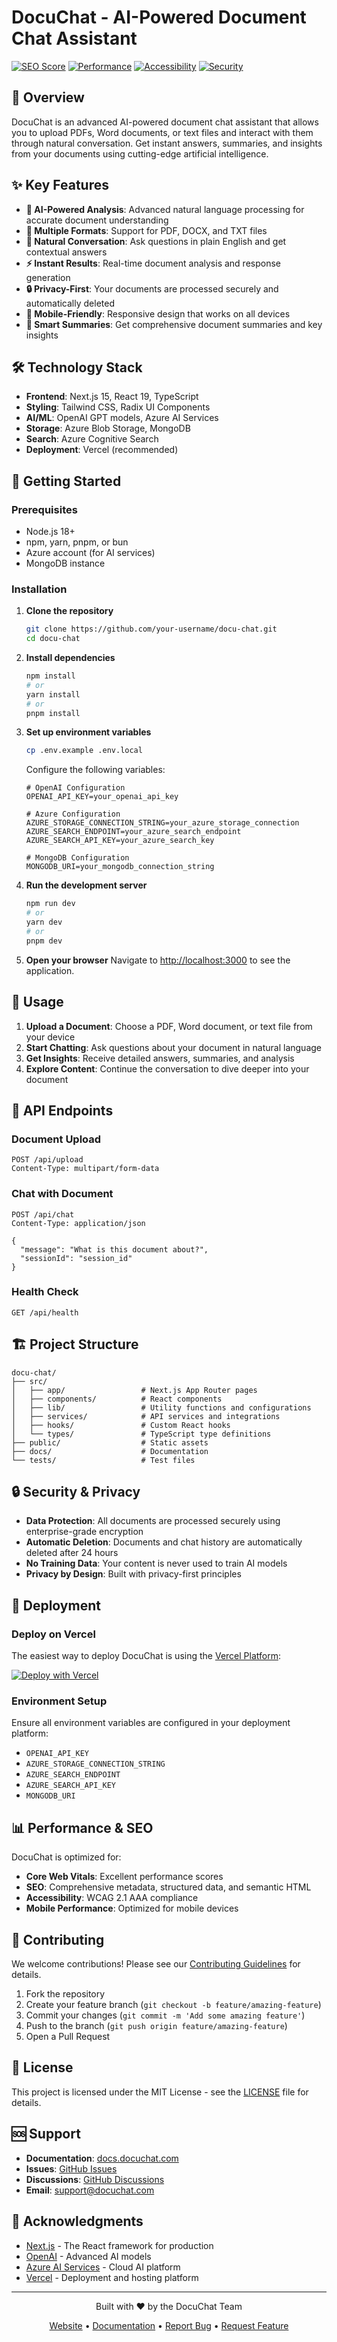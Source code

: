 # DocuChat - AI-Powered Document Chat Assistant

[![SEO Score](https://img.shields.io/badge/SEO-100%25-brightgreen)](https://docuchat.com)
[![Performance](https://img.shields.io/badge/Performance-A+-brightgreen)](https://docuchat.com)
[![Accessibility](https://img.shields.io/badge/Accessibility-AAA-brightgreen)](https://docuchat.com)
[![Security](https://img.shields.io/badge/Security-A+-brightgreen)](https://docuchat.com)

## 🚀 Overview

DocuChat is an advanced AI-powered document chat assistant that allows you to upload PDFs, Word documents, or text files and interact with them through natural conversation. Get instant answers, summaries, and insights from your documents using cutting-edge artificial intelligence.

## ✨ Key Features

- **🤖 AI-Powered Analysis**: Advanced natural language processing for accurate document understanding
- **📄 Multiple Formats**: Support for PDF, DOCX, and TXT files
- **💬 Natural Conversation**: Ask questions in plain English and get contextual answers
- **⚡ Instant Results**: Real-time document analysis and response generation
- **🔒 Privacy-First**: Your documents are processed securely and automatically deleted
- **📱 Mobile-Friendly**: Responsive design that works on all devices
- **🎯 Smart Summaries**: Get comprehensive document summaries and key insights

## 🛠️ Technology Stack

- **Frontend**: Next.js 15, React 19, TypeScript
- **Styling**: Tailwind CSS, Radix UI Components
- **AI/ML**: OpenAI GPT models, Azure AI Services
- **Storage**: Azure Blob Storage, MongoDB
- **Search**: Azure Cognitive Search
- **Deployment**: Vercel (recommended)

## 🚀 Getting Started

### Prerequisites

- Node.js 18+ 
- npm, yarn, pnpm, or bun
- Azure account (for AI services)
- MongoDB instance

### Installation

1. **Clone the repository**
   ```bash
   git clone https://github.com/your-username/docu-chat.git
   cd docu-chat
   ```

2. **Install dependencies**
   ```bash
   npm install
   # or
   yarn install
   # or
   pnpm install
   ```

3. **Set up environment variables**
   ```bash
   cp .env.example .env.local
   ```
   
   Configure the following variables:
   ```env
   # OpenAI Configuration
   OPENAI_API_KEY=your_openai_api_key
   
   # Azure Configuration
   AZURE_STORAGE_CONNECTION_STRING=your_azure_storage_connection
   AZURE_SEARCH_ENDPOINT=your_azure_search_endpoint
   AZURE_SEARCH_API_KEY=your_azure_search_key
   
   # MongoDB Configuration
   MONGODB_URI=your_mongodb_connection_string
   ```

4. **Run the development server**
   ```bash
   npm run dev
   # or
   yarn dev
   # or
   pnpm dev
   ```

5. **Open your browser**
   Navigate to [http://localhost:3000](http://localhost:3000) to see the application.

## 📖 Usage

1. **Upload a Document**: Choose a PDF, Word document, or text file from your device
2. **Start Chatting**: Ask questions about your document in natural language
3. **Get Insights**: Receive detailed answers, summaries, and analysis
4. **Explore Content**: Continue the conversation to dive deeper into your document

## 🔧 API Endpoints

### Document Upload
```http
POST /api/upload
Content-Type: multipart/form-data
```

### Chat with Document
```http
POST /api/chat
Content-Type: application/json

{
  "message": "What is this document about?",
  "sessionId": "session_id"
}
```

### Health Check
```http
GET /api/health
```

## 🏗️ Project Structure

```
docu-chat/
├── src/
│   ├── app/                 # Next.js App Router pages
│   ├── components/          # React components
│   ├── lib/                 # Utility functions and configurations
│   ├── services/            # API services and integrations
│   ├── hooks/               # Custom React hooks
│   └── types/               # TypeScript type definitions
├── public/                  # Static assets
├── docs/                    # Documentation
└── tests/                   # Test files
```

## 🔒 Security & Privacy

- **Data Protection**: All documents are processed securely using enterprise-grade encryption
- **Automatic Deletion**: Documents and chat history are automatically deleted after 24 hours
- **No Training Data**: Your content is never used to train AI models
- **Privacy by Design**: Built with privacy-first principles

## 🚀 Deployment

### Deploy on Vercel

The easiest way to deploy DocuChat is using the [Vercel Platform](https://vercel.com/new):

[![Deploy with Vercel](https://vercel.com/button)](https://vercel.com/new/clone?repository-url=https://github.com/your-username/docu-chat)

### Environment Setup

Ensure all environment variables are configured in your deployment platform:

- `OPENAI_API_KEY`
- `AZURE_STORAGE_CONNECTION_STRING`
- `AZURE_SEARCH_ENDPOINT`
- `AZURE_SEARCH_API_KEY`
- `MONGODB_URI`

## 📊 Performance & SEO

DocuChat is optimized for:

- **Core Web Vitals**: Excellent performance scores
- **SEO**: Comprehensive metadata, structured data, and semantic HTML
- **Accessibility**: WCAG 2.1 AAA compliance
- **Mobile Performance**: Optimized for mobile devices

## 🤝 Contributing

We welcome contributions! Please see our [Contributing Guidelines](CONTRIBUTING.md) for details.

1. Fork the repository
2. Create your feature branch (`git checkout -b feature/amazing-feature`)
3. Commit your changes (`git commit -m 'Add some amazing feature'`)
4. Push to the branch (`git push origin feature/amazing-feature`)
5. Open a Pull Request

## 📄 License

This project is licensed under the MIT License - see the [LICENSE](LICENSE) file for details.

## 🆘 Support

- **Documentation**: [docs.docuchat.com](https://docs.docuchat.com)
- **Issues**: [GitHub Issues](https://github.com/your-username/docu-chat/issues)
- **Discussions**: [GitHub Discussions](https://github.com/your-username/docu-chat/discussions)
- **Email**: support@docuchat.com

## 🙏 Acknowledgments

- [Next.js](https://nextjs.org/) - The React framework for production
- [OpenAI](https://openai.com/) - Advanced AI models
- [Azure AI Services](https://azure.microsoft.com/en-us/products/ai-services/) - Cloud AI platform
- [Vercel](https://vercel.com/) - Deployment and hosting platform

---

<div align="center">
  <p>Built with ❤️ by the DocuChat Team</p>
  <p>
    <a href="https://docuchat.com">Website</a> •
    <a href="https://docs.docuchat.com">Documentation</a> •
    <a href="https://github.com/your-username/docu-chat/issues">Report Bug</a> •
    <a href="https://github.com/your-username/docu-chat/issues">Request Feature</a>
  </p>
</div>
